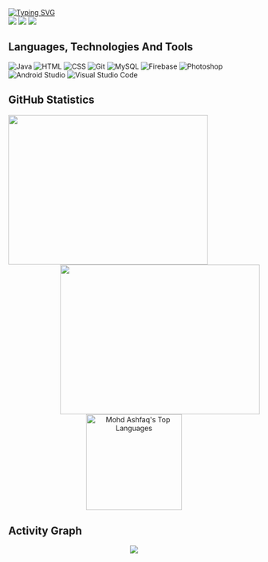 <div align="left">
<a href="https://git.io/typing-svg"><img src="https://readme-typing-svg.herokuapp.com?font=Fira+Code&weight=600&size=30&pause=300&color=000000&width=435&lines=Hello+Visitor();I+am+Mohd+Ashfaq.;An+Android+Developer,;Content+Creator,;and+a+Learner,+always+:-)" alt="Typing SVG"/></a>

</div>
<div align="left">
<a href="https://www.hackerrank.com/knownasashfaq" target=_blank><img src="https://img.shields.io/badge/-Hackerrank-2EC866?style=for-the-badge&logo=HackerRank&logoColor=white"></a>
<a href="https://linkedin.com/in/mohdashfaq01/" target="_blank"><img src="https://img.shields.io/badge/LinkedIn-0077B5?style=for-the-badge&logo=linkedin&logoColor=white"></a>
<a href="https://leetcode.com/ashfaqali/" target="_blank"><img src="https://img.shields.io/badge/-LeetCode-FFA116?style=for-the-badge&logo=LeetCode&logoColor=white"></a>
</div>

## Languages, Technologies And Tools

![Java](https://img.shields.io/badge/java-0078d7.svg?style=for-the-badge&logo=java&logoColor=white)
![HTML](https://img.shields.io/badge/html5-%23E34F26.svg?style=for-the-badge&logo=html5&logoColor=white)
![CSS](https://img.shields.io/badge/css3-%231572B6.svg?style=for-the-badge&logo=css3&logoColor=white)
![Git](https://img.shields.io/badge/git-%23F05033.svg?style=for-the-badge&logo=git&logoColor=white)
![MySQL](https://img.shields.io/badge/MySQL-005C84?style=for-the-badge&logo=mysql&logoColor=white)
![Firebase](https://img.shields.io/badge/firebase-ffca28?style=for-the-badge&logo=firebase&logoColor=black)
![Photoshop](https://img.shields.io/badge/Adobe%20Photoshop-31A8FF?style=for-the-badge&logo=Adobe%20Photoshop&logoColor=black)
![Android Studio](https://img.shields.io/badge/Android_Studio-3DDC84?style=for-the-badge&logo=android-studio&logoColor=white)
![Visual Studio Code](https://img.shields.io/badge/VSCode-0078D4?style=for-the-badge&logo=visual%20studio%20code&logoColor=white)

## GitHub Statistics
<div align="left">
<a href="https://github.com/ashfaaqali/github-readme-stats"><img height="300px" width="400px" src="https://github-readme-stats.vercel.app/api?username=ashfaaqali&theme=midnight-purple&count_private=true&show_icons=true&hide_border=true"></a>
<a href="https://git.io/streak-stats"><img align="right" height="300px" width="400px" src="https://streak-stats.demolab.com?user=ashfaaqali&theme=dark&border_radius=4.6&date_format=j%20M%5B%20Y%5D"></a>
</div>
<div align="center">
<a href="https://github.com/siddique-azhann/github-readme-stats"><img alt="Mohd Ashfaq's Top Languages" src="https://denvercoder1-github-readme-stats.vercel.app/api/top-langs/?username=ashfaaqali&langs_count=8&layout=compact&theme=react&hide_border=true&bg_color=1F222E&title_color=F85D7F&icon_color=F8D866&hide=Jupyter%20Notebook,Roff" height="192px"/></a>
</div>

## Activity Graph

<p align="center">
<a href="https://github.com/ashutosh00710/github-readme-activity-graph"><img src="https://github-readme-activity-graph.cyclic.app/graph?username=ashfaaqali&bg_color=ffffff&color=000000&line=00a36c&point=006602&area=true&hide_border=true"></a>
</p>

